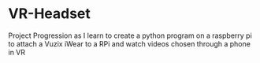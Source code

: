 # VR-Headset
Project Progression as I learn to create a python program on a raspberry pi to attach a Vuzix iWear to a RPi and watch videos chosen through a phone in VR
